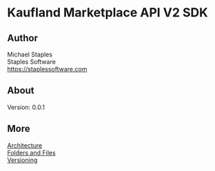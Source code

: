 # Kaufland Marketplace API V2 SDK
## Author
Michael Staples<br/>
Staples Software<br/>
https://staplessoftware.com
## About
Version: 0.0.1
## More
[Architecture](Docs/Architecture.md)<br/>
[Folders and Files](Docs/FileStructure.md)<br/>
[Versioning](Docs/Versioning.md)